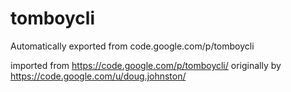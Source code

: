 # tomboycli
Automatically exported from code.google.com/p/tomboycli

imported from https://code.google.com/p/tomboycli/
originally by https://code.google.com/u/doug.johnston/
